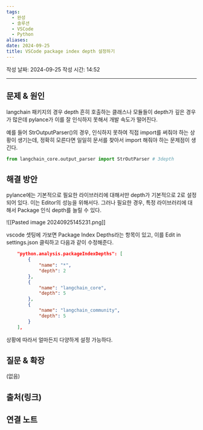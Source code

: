 ```yaml
---
tags:
  - 완성
  - 솔루션
  - VSCode
  - Python
aliases: 
date: 2024-09-25
title: VSCode package index depth 설정하기
---
```

작성 날짜: 2024-09-25
작성 시간: 14:52


----

## 문제 & 원인

langchain 패키지의 경우 depth 흔히 호출하는 클래스나 모듈들이 depth가 깊은 경우가 많은데 pylance가 이를 잘 인식하지 못해서 개발 속도가 떨어진다.

예를 들어
StrOutputParser()의 경우, 인식하지 못하여 직접 import를 써줘야 하는 상황이 생기는데, 정확히 모른다면 일일히 문서를 찾아서 import 해줘야 하는 문제점이 생긴다.

```python
from langchain_core.output_parser import StrOutParser # 3depth
```
## 해결 방안

pylance에는 기본적으로 필요한 라이브러리에 대해서만 depth가 기본적으로 2로 설정되어 있다. 이는 Editor의 성능을 위해서다. 그러나 필요한 경우, 특정 라이브러리에 대해서 Package 인식 depth를 늘릴 수 있다.

![[Pasted image 20240925145231.png]]

vscode 셋팅에 가보면 Package Index Depths라는 항목이 있고, 이를 Edit in settings.json 클릭하고 다음과 같이 수정해준다.

```json
    "python.analysis.packageIndexDepths": [
        {
            "name": "*",
            "depth": 2
        },
        {
            "name": "langchain_core",
            "depth": 5
        },
        {
            "name": "langchain_community",
            "depth": 5
        }
    ],
```

상황에 따라서 얼마든지 다양하게 설정 가능하다.
## 질문 & 확장

(없음)

## 출처(링크)


## 연결 노트
